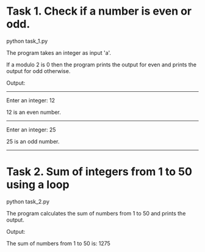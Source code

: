 # Task 1. Check if a number is even or odd.

python task_1.py

The program takes an integer as input 'a'.

If a modulo 2 is 0 then the program prints the output for even and prints the output for odd otherwise.

Output:

---

Enter an integer: 12

12 is an even number.

---

Enter an integer: 25

25 is an odd number.

---

# Task 2. Sum of integers from 1 to 50 using a loop

python task_2.py

The program calculates the sum of numbers from 1 to 50 and prints the output.

Output:

The sum of numbers from 1 to 50 is: 1275
